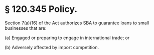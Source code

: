 # § 120.345   Policy.

Section 7(a)(16) of the Act authorizes SBA to guarantee loans to small businesses that are:


(a) Engaged or preparing to engage in international trade; or


(b) Adversely affected by import competition.




